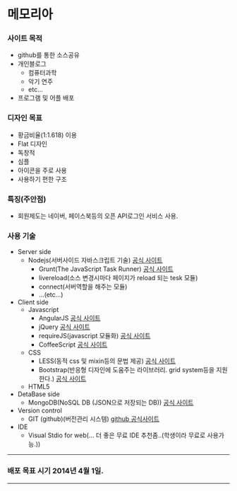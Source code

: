 # 메모리아
### 사이트 목적
* github를 통한 소스공유
* 개인블로그
   * 컴퓨터과학
   * 악기 연주
   * etc...
* 프로그램 및 어플 배포

### 디자인 목표
* 황금비율(1:1.618) 이용
* Flat 디자인
* 독창적
* 심플
* 아이콘을 주로 사용
* 사용하기 편한 구조

### 특징(주안점)
* 회원제도는 네이버, 페이스북등의 오픈 API로그인 서비스 사용.

### 사용 기술
* Server side
   * Nodejs(서버사이드 자바스크립트 기술) [공식 사이트](www.nodejs.org)
      * Grunt(The JavaScript Task Runner) [공식 사이트](gruntjs.com)
      * livereload(소스 변경시마다 페이지가 reload 되는 tesk 모듈)
      * connect(서버역할을 해주는 모듈)
      * ...(etc...)
* Client side
   * Javascript
      * AngularJS [공식 사이트](angularjs.org)
      * jQuery [공식 사이트](jquery.com)
      * requireJS(javascript 모듈화) [공식 사이트](requirejs.org)
      * CoffeeScript [공식 사이트](coffeescript.org)
   * CSS
      * LESS(동적 css 및 mixin등의 문법 제공) [공식 사이트](lesscss.org)
      * Bootstrap(반응형 디자인에 도움주는 라이브러리. grid system등을 지원한다.) [공식 사이트](getbootstrap.com)
   * HTML5
* DetaBase side
   * MongoDB(NoSQL DB (JSON으로 저장되는 DB)) [공식 사이트](www.mongodb.org)
* Version control
   * GIT (github)(버전관리 시스템) [github 공식사이트](github.com)
* IDE
   * Visual Stdio for web(... 더 좋은 무료 IDE 추천좀..(학생이라 무료로 사용가능.))

***

### 배포 목표 시기 2014년 4월 1일.

***
